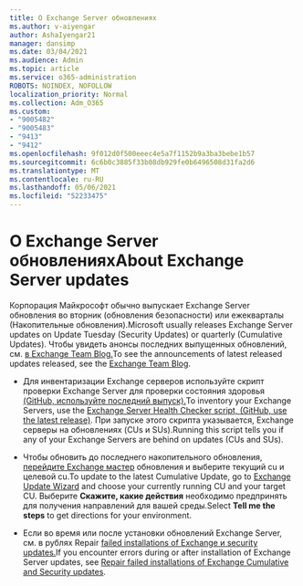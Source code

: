 ```yaml
---
title: О Exchange Server обновлениях
ms.author: v-aiyengar
author: AshaIyengar21
manager: dansimp
ms.date: 03/04/2021
ms.audience: Admin
ms.topic: article
ms.service: o365-administration
ROBOTS: NOINDEX, NOFOLLOW
localization_priority: Normal
ms.collection: Adm_O365
ms.custom:
- "9005482"
- "9005483"
- "9413"
- "9412"
ms.openlocfilehash: 9f012d0f500eeec4e5a7f1152b9a3ba3bebe1b57
ms.sourcegitcommit: 6c6b0c3885f33b08db929fe0b6496508d31fa2d6
ms.translationtype: MT
ms.contentlocale: ru-RU
ms.lasthandoff: 05/06/2021
ms.locfileid: "52233475"
---
```

# <a name="about-exchange-server-updates"></a><span data-ttu-id="1accc-102">О Exchange Server обновлениях</span><span class="sxs-lookup"><span data-stu-id="1accc-102">About Exchange Server updates</span></span>

<span data-ttu-id="1accc-103">Корпорация Майкрософт обычно выпускает Exchange Server обновления во вторник (обновления безопасности) или ежекварталы (Накопительные обновления).</span><span class="sxs-lookup"><span data-stu-id="1accc-103">Microsoft usually releases Exchange Server updates on Update Tuesday (Security Updates) or quarterly (Cumulative Updates).</span></span> <span data-ttu-id="1accc-104">Чтобы увидеть анонсы последних выпущенных обновлений, см. [в Exchange Team Blog.](https://aka.ms/ehlo)</span><span class="sxs-lookup"><span data-stu-id="1accc-104">To see the announcements of latest released updates released, see the [Exchange Team Blog](https://aka.ms/ehlo).</span></span>

- <span data-ttu-id="1accc-105">Для инвентаризации Exchange серверов используйте скрипт проверки Exchange Server для проверки состояния здоровья [(GitHub, используйте последний выпуск).](https://aka.ms/ExchangeHealthChecker)</span><span class="sxs-lookup"><span data-stu-id="1accc-105">To inventory your Exchange Servers, use the [Exchange Server Health Checker script, (GitHub, use the latest release)](https://aka.ms/ExchangeHealthChecker).</span></span> <span data-ttu-id="1accc-106">При запуске этого скрипта указывается, Exchange серверы на обновлениях (CUs и SUs).</span><span class="sxs-lookup"><span data-stu-id="1accc-106">Running this script tells you if any of your Exchange Servers are behind on updates (CUs and SUs).</span></span>

- <span data-ttu-id="1accc-107">Чтобы обновить до последнего накопительного обновления, [перейдите Exchange мастер](https://aka.ms/ExchangeUpdateWizard) обновления и выберите текущий cu и целевой cu.</span><span class="sxs-lookup"><span data-stu-id="1accc-107">To update to the latest Cumulative Update, go to [Exchange Update Wizard](https://aka.ms/ExchangeUpdateWizard) and choose your currently running CU and your target CU.</span></span> <span data-ttu-id="1accc-108">Выберите **Скажите, какие действия** необходимо предпринять для получения направлений для вашей среды.</span><span class="sxs-lookup"><span data-stu-id="1accc-108">Select **Tell me the steps** to get directions for your environment.</span></span>

- <span data-ttu-id="1accc-109">Если во время или после установки обновлений Exchange Server, см. в рублях Repair [failed installations of Exchange и security updates.](https://docs.microsoft.com/exchange/troubleshoot/client-connectivity/exchange-security-update-issues)</span><span class="sxs-lookup"><span data-stu-id="1accc-109">If you encounter errors during or after installation of Exchange Server updates, see [Repair failed installations of Exchange Cumulative and Security updates](https://docs.microsoft.com/exchange/troubleshoot/client-connectivity/exchange-security-update-issues).</span></span>
